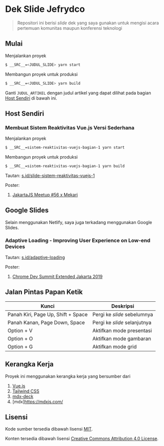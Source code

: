 # Dek Slide Jefrydco

> Repositori ini berisi _slide_ dek yang saya gunakan untuk mengisi acara pertemuan komunitas maupun konferensi teknologi

## Mulai

Menjalankan proyek

```bash
$ __SRC__=<JUDUL_SLIDE> yarn start
```

Membangun proyek untuk produksi

```bash
$ __SRC__=<JUDUL_SLIDE> yarn build
```

Ganti `JUDUL_ARTIKEL` dengan judul artikel yang dapat dilihat pada bagian [Host Sendiri](#host-sendiri) di bawah ini.

## Host Sendiri

### Membuat Sistem Reaktivitas Vue.js Versi Sederhana

Menjalankan proyek

```bash
$ __SRC__=sistem-reaktivitas-vuejs-bagian-1 yarn start
```

Membangun proyek untuk produksi

```bash
$ __SRC__=sistem-reaktivitas-vuejs-bagian-1 yarn build
```

Tautan: [s.id/slide-sistem-reaktivitas-vuejs-1](https://s.id/slide-sistem-reaktivitas-vuejs-1)

Poster:
1. [JakartaJS Meetup #56 x Mekari](/public/poster/jakartajs-meetup-56-x-mekari.jpeg)

## Google Slides

Selain menggunakan Netlify, saya juga terkadang menggunakan Google Slides.

### Adaptive Loading - Improving User Experience on Low-end Devices

Tautan: [s.id/adaptive-loading](https://s.id/adaptive-loading)

Poster:
1. [Chrome Dev Summit Extended Jakarta 2019](/public/poster/chrome-dev-summit-extended-jakarta-2019.png)

## Jalan Pintas Papan Ketik

| Kunci       | Deskripsi                                           |
| ----------- | ----------------------------------------------------|
| Panah Kiri, Page Up, Shift + Space | Pergi ke _slide_ sebelumnya  |
| Panah Kanan, Page Down, Space | Pergi ke _slide_ selanjutnya      |
| Option + V  | Aktifkan mode presentasi                            |
| Option + O  | Aktifkan mode gambaran                              |
| Option + G  | Aktifkan mode grid                                  |

## Kerangka Kerja

Proyek ini menggunakan kerangka kerja yang bersumber dari

1. [Vue.js](https://vuejs.org)
2. [Tailwind CSS](https://tailwindcss.com/)
3. [mdx-deck](https://github.com/jxnblk/mdx-deck)
4. [mdx]https://mdxjs.com/

## Lisensi

Kode sumber tersedia dibawah lisensi [MIT](https://choosealicense.com/licenses/mit/).

Konten tersedia dibawah lisensi [Creative Commons Attribution 4.0 License](https://creativecommons.org/licenses/by/4.0/).
